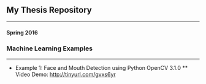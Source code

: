 ## My Thesis Repository
________________________
#### Spring 2016
### Machine Learning Examples
___________________________________
* Example 1: Face and Mouth Detection using Python OpenCV 3.1.0
** Video Demo: http://tinyurl.com/gvxs6yr

 
